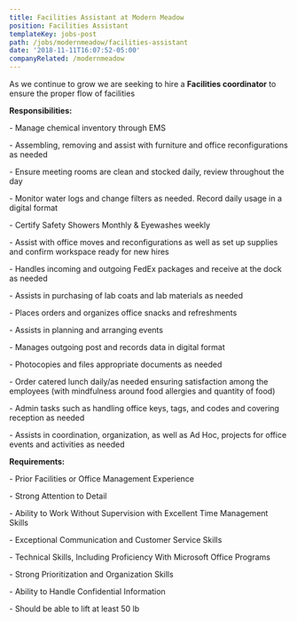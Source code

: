```yaml
---
title: Facilities Assistant at Modern Meadow
position: Facilities Assistant
templateKey: jobs-post
path: /jobs/modernmeadow/facilities-assistant
date: '2018-11-11T16:07:52-05:00'
companyRelated: /modernmeadow
---
```

As we continue to grow we are seeking to hire a **Facilities coordinator** to ensure the proper flow of facilities

**Responsibilities:**

\- Manage chemical inventory through EMS

\- Assembling, removing and assist with furniture and office reconfigurations as needed

\- Ensure meeting rooms are clean and stocked daily, review throughout the day

\- Monitor water logs and change filters as needed. Record daily usage in a digital format

\- Certify Safety Showers Monthly & Eyewashes weekly

\- Assist with office moves and reconfigurations as well as set up supplies and confirm workspace ready for new hires

\- Handles incoming and outgoing FedEx packages and receive at the dock as needed

\- Assists in purchasing of lab coats and lab materials as needed

\- Places orders and organizes office snacks and refreshments

\- Assists in planning and arranging events

\- Manages outgoing post and records data in digital format

\- Photocopies and files appropriate documents as needed

\- Order catered lunch daily/as needed ensuring satisfaction among the employees (with mindfulness around food allergies and quantity of food)

\- Admin tasks such as handling office keys, tags, and codes and covering reception as needed

\- Assists in coordination, organization, as well as Ad Hoc, projects for office events and activities as needed



**Requirements:**

\- Prior Facilities or Office Management Experience

\- Strong Attention to Detail

\- Ability to Work Without Supervision with Excellent Time Management Skills

\- Exceptional Communication and Customer Service Skills

\- Technical Skills, Including Proficiency With Microsoft Office Programs

\- Strong Prioritization and Organization Skills

\- Ability to Handle Confidential Information

\- Should be able to lift at least 50 lb
